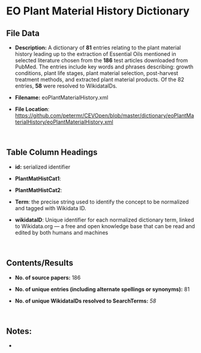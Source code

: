 **EO Plant Material History​​​​​ Dictionary**
========================================

File Data
---------

-   **Description:** A dictionary of **81** entries relating to the plant
    material history leading up to the extraction of Essential Oils mentioned in
    selected literature chosen from the **186** test articles downloaded from
    PubMed. The entries include key words and phrases describing: growth
    conditions, plant life stages, plant material selection, post-harvest
    treatment methods, and extracted plant material products. Of the 82 entries,
    **58** were resolved to WikidataIDs.

-   **Filename:** eoPlantMaterialHistory.xml

-   **File Location**:
    <https://github.com/petermr/CEVOpen/blob/master/dictionary/eoPlantMaterialHistory/eoPlantMaterialHistory.xml>

 

Table Column Headings
---------------------

-   **id:** serialized identifier

-   **PlantMatHistCat1**:

-   **PlantMatHistCat2**:

-   **Term**: the precise string used to identify the concept to be normalized
    and tagged with Wikidata ID.

-   **wikidataID**: Unique identifier for each normalized dictionary term,
    linked to Wikidata.org — a free and open knowledge base that can be read and
    edited by both humans and machines

 

Contents/Results
----------------

-   **No. of source papers:** 186

-   **No. of unique entries (including alternate spellings or synonyms):** 81

-   **No. of unique WikidataIDs resolved to SearchTerms:** *58*

 

Notes:
------

-    
